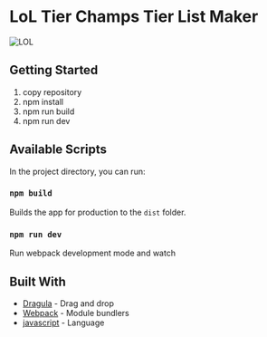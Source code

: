 # LoL Tier Champs Tier List Maker

![LOL](https://i.imgur.com/rzdLHCC.jpg)

## Getting Started

1. copy repository
2. npm install
3. npm run build
4. npm run dev  

## Available Scripts

In the project directory, you can run:

### `npm build`

Builds the app for production to the `dist` folder.<br>

### `npm run dev`

Run webpack development mode and watch

## Built With

* [Dragula](bevacqua.github.io/dragula/) - Drag and drop 
* [Webpack](https://webpack.js.org/concepts/) - Module bundlers
* [javascript](https://www.javascript.com/learn/javascript/strings) - Language
